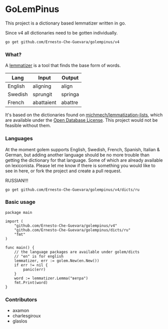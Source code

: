 # GoLemPinus

This project is a dictionary based lemmatizer written in go. 

Since v4 all dictionaries need to be gotten individually.

```
go get github.com/Ernesto-Che-Guevara/golempinus/v4
```


### What?

A [lemmatizer](https://en.wikipedia.org/wiki/Lemmatisation) is a tool that finds the base form of words.

| Lang    | Input      | Output  |
| ------- | ---------- | ------- |
| English | aligning   | align   |
| Swedish | sprungit   | springa |
| French  | abattaient | abattre |

It's based on the dictionaries found on [michmech/lemmatization-lists](https://github.com/michmech/lemmatization-lists), which are available under the [Open Database License](https://opendatacommons.org/licenses/odbl/summary/). This project would not be feasible without them.

### Languages

At the moment golem supports English, Swedish, French, Spanish, Italian & German, but adding another language should be no more trouble than getting the dictionary for that language. Some of which are already available on lexiconista. Please let me know if there is something you would like to see in here, or fork the project and create a pull request.

RUSSIAN!!!
```
go get github.com/Ernesto-Che-Guevara/golempinus/v4/dicts/ru
```


### Basic usage

```golang
package main

import (
	"github.com/Ernesto-Che-Guevara/golempinus/v4"
	"github.com/Ernesto-Che-Guevara/golempinus/dicts/ru"
	"fmt"
)

func main() {
	// the language packages are available under golem/dicts
	// "en" is for english
	lemmatizer, err := golem.New(en.New())
	if err != nil {
		panic(err)
	}
	word := lemmatizer.Lemma("ветра")
	fmt.Print(word)
}
```

### Contributors

- axamon
- charlesgiroux
- glaslos
